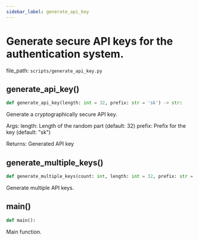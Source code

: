 ```yaml
---
sidebar_label: generate_api_key
---
```


# Generate secure API keys for the authentication system.

  file_path: `scripts/generate_api_key.py`

## generate_api_key()

```python
def generate_api_key(length: int = 32, prefix: str = 'sk') -> str:
```

Generate a cryptographically secure API key.

Args:
    length: Length of the random part (default: 32)
    prefix: Prefix for the key (default: "sk")
    
Returns:
    Generated API key

## generate_multiple_keys()

```python
def generate_multiple_keys(count: int, length: int = 32, prefix: str = 'sk') -> list:
```

Generate multiple API keys.

## main()

```python
def main():
```

Main function.
